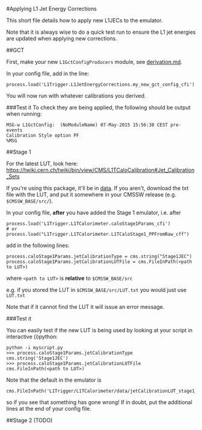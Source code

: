 #Applying L1 Jet Energy Corrections

This short file details how to apply new L1JECs to the emulator.

Note that it is always wise to do a quick test run to ensure the L1 jet energies are updated when applying new corrections.

##GCT

First, make your new `L1GctConfigProducers` module, see [derivation.md](derivation.md).

In your config file, add in the line:

```
process.load('L1Trigger.L1JetEnergyCorrections.my_new_gct_config_cfi')
```

You will now run with whatever calibrations you derived.


###Test it
To check they are being applied, the following should be output when running:
```
MSG-w L1GctConfig:  (NoModuleName) 07-May-2015 15:56:38 CEST pre-events
Calibration Style option PF
%MSG
```

##Stage 1

For the latest LUT, look here: https://twiki.cern.ch/twiki/bin/view/CMS/L1TCaloCalibration#Jet_Calibration_Sets

If you're using this package, it'll be in [data](data). If you aren't, download the txt file with the LUT, and put it somewhere in your CMSSW release (e.g. `$CMSSW_BASE/src/`).

In your config file, **after** you have added the Stage 1 emulator, i.e. after

```
process.load('L1Trigger.L1TCalorimeter.caloStage1Params_cfi')
# or
process.load("L1Trigger.L1TCalorimeter.L1TCaloStage1_PPFromRaw_cff")
```

add in the following lines:

```
process.caloStage1Params.jetCalibrationType = cms.string("Stage1JEC")
process.caloStage1Params.jetCalibrationLUTFile = cms.FileInPath(<path to LUT>)
```

where `<path to LUT>` is **relative** to `$CMSSW_BASE/src`

e.g. if you stored the LUT in `$CMSSW_BASE/src/LUT.txt` you would just use `LUT.txt`

Note that if it cannot find the LUT it will issue an error message.

###Test it

You can easily test if the new LUT is being used by looking at your script in interactive (i)python:

```
python -i myscript.py
>>> process.caloStage1Params.jetCalibrationType
cms.string('Stage1JEC')
>>> process.caloStage1Params.jetCalibrationLUTFile
cms.FileInPath(<path to LUT>)
```

Note that the default in the emulator is

```
cms.FileInPath('L1Trigger/L1TCalorimeter/data/jetCalibrationLUT_stage1_prelim.txt')
```

so if you see that something has gone wrong! If in doubt, put the additional lines at the end of your config file.

##Stage 2 (TODO)

